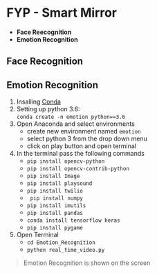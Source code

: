 # FYP - Smart Mirror
- **Face Reecognition**
- **Emotion Recognition**


## Face Recognition



## Emotion Recognition
1. Insalling [Conda](https://docs.anaconda.com/anaconda/install/windows/)
2. Setting up python 3.6:  
	 `conda create -n emotion python==3.6`
3. Open Anaconda and select environments
	- create new environment named `emotion`
	- select python 3 from the drop down menu
	- click on play button and open terminal
4. In the terminal pass the following commands
	-	 `pip install opencv-python`
	-	`pip install opencv-contrib-python`
	-	 `pip install Image`
	-	`pip install playsound`
	-	`pip install twilio`
	-	` pip install numpy`
	-	`pip install imutils`
	-	`pip install pandas`
	-	`conda install tensorflow keras`
	-	`pip install pygame`
5.  Open Terminal
	-	`cd Emotion_Recognition` 
	-	`python real_time_video.py`
> Emotion Recognition is shown on the screen
